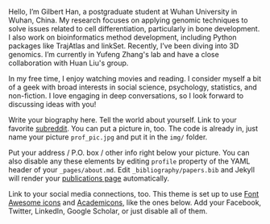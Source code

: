 
Hello, I’m Gilbert Han, a postgraduate student at Wuhan University in Wuhan, China. My research focuses on applying genomic techniques to solve issues related to cell differentiation, particularly in bone development. I also work on bioinformatics method development, including Python packages like TrajAtlas and linkSet. Recently, I’ve been diving into 3D genomics. I’m currently in Yufeng Zhang's lab and have a close collaboration with Huan Liu's group.

In my free time, I enjoy watching movies and reading. I consider myself a bit of a geek with broad interests in social science, psychology, statistics, and non-fiction. I love engaging in deep conversations, so I look forward to discussing ideas with you!

Write your biography here. Tell the world about yourself. Link to your favorite [subreddit](http://reddit.com). You can put a picture in, too. The code is already in, just name your picture `prof_pic.jpg` and put it in the `img/` folder.

Put your address / P.O. box / other info right below your picture. You can also disable any these elements by editing `profile` property of the YAML header of your `_pages/about.md`. Edit `_bibliography/papers.bib` and Jekyll will render your [publications page](/al-folio/publications/) automatically.

Link to your social media connections, too. This theme is set up to use [Font Awesome icons](https://fontawesome.com/) and [Academicons](https://jpswalsh.github.io/academicons/), like the ones below. Add your Facebook, Twitter, LinkedIn, Google Scholar, or just disable all of them.
